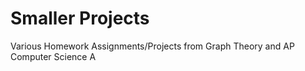 # Smaller Projects

Various Homework Assignments/Projects from Graph Theory and AP Computer Science A

